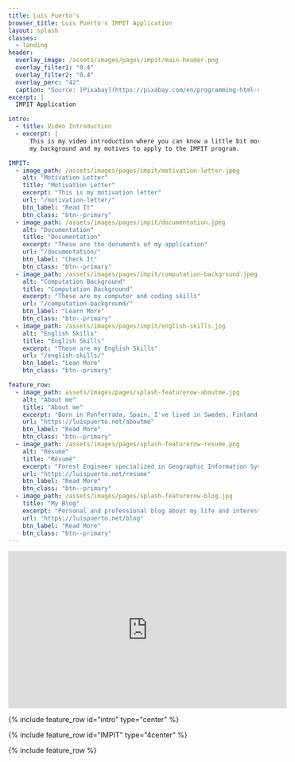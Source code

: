 ```yaml
---
title: Luis Puerto's
browser_title: Luis Puerto's IMPIT Application
layout: splash
classes:
  - landing
header:
  overlay_image: /assets/images/pages/impit/main-header.png
  overlay_filter1: "0.4"
  overlay_filter2: "0.4"
  overlay_perc: "42" 
  caption: "Source: [Pixabay](https://pixabay.com/en/programming-html-css-javascript-1873854/)"
excerpt: | 
  IMPIT Application

intro:
  - title: Video Introduction
  - excerpt: | 
      This is my video introduction where you can know a little bit more about me,   
      my background and my motives to apply to the IMPIT program. 

IMPIT:
  - image_path: /assets/images/pages/impit/motivation-letter.jpeg
    alt: "Motivation Letter"
    title: "Motivation Letter"
    excerpt: "This is my motivation letter"
    url: "/motivation-letter/"
    btn_label: "Read It"
    btn_class: "btn--primary"
  - image_path: /assets/images/pages/impit/documentation.jpeg
    alt: "Documentation"
    title: "Documentation"
    excerpt: "These are the documents of my application"
    url: "/documentation/"
    btn_label: "Check It"
    btn_class: "btn--primary"
  - image_path: /assets/images/pages/impit/computation-background.jpeg
    alt: "Computation Background"
    title: "Computation Background"
    excerpt: "These are my computer and coding skills"
    url: "/computation-background/"
    btn_label: "Learn More"
    btn_class: "btn--primary"
  - image_path: /assets/images/pages/impit/english-skills.jpg
    alt: "English Skills"
    title: "English Skills"
    excerpt: "These are my English Skills"
    url: "/english-skills/"
    btn_label: "Lean More"
    btn_class: "btn--primary"

feature_row:
  - image_path: assets/images/pages/splash-featurerow-aboutme.jpg
    alt: "About me"
    title: "About me"
    excerpt: "Born in Ponferrada, Spain. I've lived in Sweden, Finland and United States, and traveled to several other places. Interested in Science and Technology, and fascinated about almost everything."
    url: "https://luispuerto.net/aboutme"
    btn_label: "Read More"
    btn_class: "btn--primary"
  - image_path: /assets/images/pages/splash-featurerow-resume.png
    alt: "Résumé"
    title: "Résumé"
    excerpt: "Forest Engineer specialized in Geographic Information Systems and Remote Sensing technologies. What I've done and what is my professional background."
    url: "https://luispuerto.net/resume"
    btn_label: "Read More"
    btn_class: "btn--primary"
  - image_path: /assets/images/pages/splash-featurerow-blog.jpg
    title: "My Blog"
    excerpt: "Personal and professional blog about my life and interests. I hope you enjoy my ideas and points of view. Comments are encourage."
    url: "https://luispuerto.net/blog"
    btn_label: "Read More"
    btn_class: "btn--primary"
---
```


<iframe width="560" height="315" src="https://www.youtube.com/embed/lVcsVKodki8" frameborder="0" allow="accelerometer; autoplay; encrypted-media; gyroscope; picture-in-picture" allowfullscreen></iframe>

{% include feature_row id="intro" type="center" %}

{% include feature_row id="IMPIT" type="4center" %}

{% include feature_row %}
